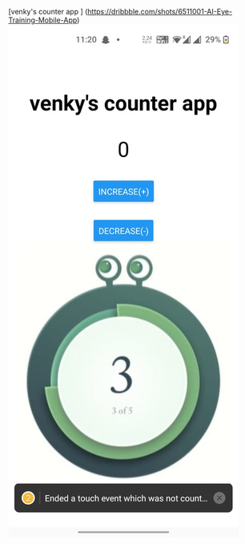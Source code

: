 [venky's counter app ] (https://dribbble.com/shots/6511001-AI-Eye-Training-Mobile-App)
<img src= './screenshots/sss1.jpeg'>
